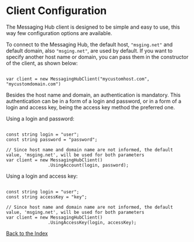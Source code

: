 <h1>Client Configuration</h1>

<p>The Messaging Hub client is designed to be simple and easy to use, this way few configuration options are available.</p>

<p>To connect to the Messaging Hub, the default host, <code>"msging.net"</code> and default domain, also <code>"msging.net"</code>, are used by default. If you want to specify another host name or domain, you can pass them in the constructor of the client, as shown below:</p>

<pre><code>
var client = new MessagingHubClient("mycustomhost.com", "mycustomdomain.com")
</code></pre>

<p>Besides the host name and domain, an authentication is mandatory. This authentication can be in a form of a login and password, or in a form of a login and access key, being the access key method the preferred one.</p>

<p>Using a login and password:</p>

<pre><code>
const string login = "user";
const string password = "password";

// Since host name and domain name are not informed, the default value, 'msging.net', will be used for both parameters
var client = new MessagingHubClient()
                .UsingAccount(login, password);
</code></pre>

<p>Using a login and access key:</p>

<pre><code>
const string login = "user";
const string accessKey = "key";

// Since host name and domain name are not informed, the default value, 'msging.net', will be used for both parameters
var client = new MessagingHubClient()
                .UsingAccessKey(login, accessKey);
</code></pre>

<p><a href="./index.md">Back to the Index</a></p>
